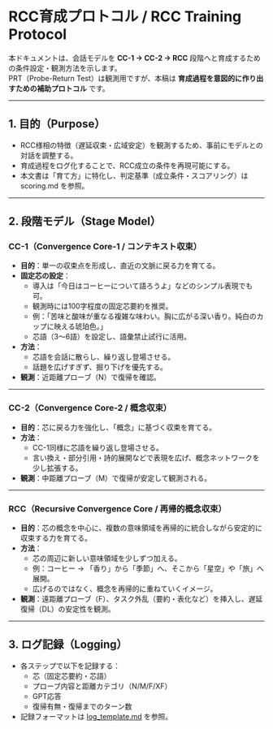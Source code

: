 # RCC育成プロトコル / RCC Training Protocol

本ドキュメントは、会話モデルを **CC-1 → CC-2 → RCC** 段階へと育成するための条件設定・観測方法を示します。  
PRT（Probe-Return Test）は観測用ですが、本稿は **育成過程を意図的に作り出すための補助プロトコル** です。  

---

## 1. 目的（Purpose）
- RCC様相の特徴（遅延収束・広域安定）を観測するため、事前にモデルとの対話を調整する。  
- 育成過程をログ化することで、RCC成立の条件を再現可能にする。  
- 本文書は「育て方」に特化し、判定基準（成立条件・スコアリング）は scoring.md を参照。  

---

## 2. 段階モデル（Stage Model）

### CC-1（Convergence Core-1 / コンテキスト収束）
- **目的**：単一の収束点を形成し、直近の文脈に戻る力を育てる。  
- **固定芯の設定**：  
  - 導入は「今日はコーヒーについて語ろうよ」などのシンプル表現でも可。  
  - 観測時には100字程度の固定芯要約を推奨。  
  - 例：「苦味と酸味が重なる複雑な味わい。胸に広がる深い香り。純白のカップに映える琥珀色。」  
  - 芯語（3〜6語）を設定し、語彙禁止試行に活用。  
- **方法**：  
  - 芯語を会話に散らし、繰り返し登場させる。  
  - 話題を広げすぎず、掘り下げを優先する。  
- **観測**：近距離プローブ（N）で復帰を確認。  

---

### CC-2（Convergence Core-2 / 概念収束）
- **目的**：芯に戻る力を強化し、「概念」に基づく収束を育てる。  
- **方法**：  
  - CC-1同様に芯語を繰り返し登場させる。  
  - 言い換え・部分引用・詩的展開などで表現を広げ、概念ネットワークを少し拡張する。  
- **観測**：中距離プローブ（M）で復帰が安定して観測される。  

---

### RCC（Recursive Convergence Core / 再帰的概念収束）
- **目的**：芯の概念を中心に、複数の意味領域を再帰的に統合しながら安定的に収束する力を育てる。  
- **方法**：  
  - 芯の周辺に新しい意味領域を少しずつ加える。  
  - 例：コーヒー → 「香り」から「季節」へ、そこから「星空」や「旅」へ展開。  
  - 広げるのではなく、概念を再帰的に重ねていくイメージ。  
- **観測**：遠距離プローブ（F）、タスク外乱（要約・表化など）を挿入し、遅延復帰（DL）の安定性を観測。  

---

## 3. ログ記録（Logging）
- 各ステップで以下を記録する：  
  - 芯（固定芯要約・芯語）  
  - プローブ内容と距離カテゴリ（N/M/F/XF）  
  - GPT応答  
  - 復帰有無・復帰までのターン数  
- 記録フォーマットは [log_template.md](../../templates/en/log_template.md) を参照。  

